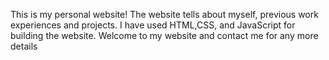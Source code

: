 This is my personal website! The website tells about myself, previous work experiences and projects. I have used HTML,CSS, and JavaScript for building the website. Welcome to my website and contact me for any more details
